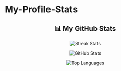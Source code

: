# My-Profile-Stats
<!-- GitHub Profile Stats -->

<h2 align="center">📊 My GitHub Stats</h2>

<p align="center">
  <img src="https://github-readme-streak-stats.herokuapp.com?user=anjali0324&theme=radical&hide_border=true" alt="Streak Stats" />
</p>

<p align="center">
  <img src="https://github-readme-stats.vercel.app/api?username=anjali0324&show_icons=true&theme=radical&hide_border=true" alt="GitHub Stats" />
</p>

<p align="center">
  <img src="https://github-readme-stats.vercel.app/api/top-langs/?username=anjali0324&layout=compact&theme=radical&hide_border=true" alt="Top Languages" />
</p>
